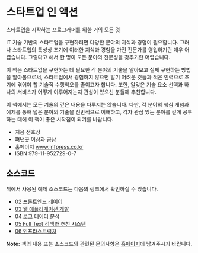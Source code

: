 # 스타트업 인 액션

스타트업을 시작하는 프로그래머를 위한 거의 모든 것

IT 기술 기반의 스타트업을 구현하려면 다양한 분야의 지식과 경험이 필요합니다. 그러나 스타트업의 특성상 초기에 이러한 지식과 경험을 가진 전문가를 영입하기란 매우 어렵습니다. 그렇다고 해서 한 명이 모든 분야의 전문성을 갖추기란 어렵습니다.

이 책은 스타트업을 구현하는 데 필요한 각 분야의 기술을 알아보고 실제 구현하는 방법을 알아봄으로써, 스타트업에서 경험하지 않으면 알기 어려운 것들과 적은 인력으로 초기에 겪어야 할 기술적 수행착오를 줄이고자 합니다. 또한, 알맞은 기술 요소 선택과 하나의 서비스가 어떻게 이루어지는지 관심이 있으신 분들께 추천합니다.

이 책에서는 모든 기술의 깊은 내용을 다루지는 않습니다. 다만, 각 분야의 핵심 개념과 예제를 통해 넓은 분야의 기술을 전반적으로 이해하고, 각자 관심 있는 분야를 깊게 공부하는 데에 이 책이 좋은 시작점이 되기를 바랍니다.

* 지음 전호상
* 펴낸곳 이상과 공상
* 홈페이지 www.infpress.co.kr
* ISBN 979-11-952729-0-7

## 소스코드

책에서 사용된 예제 소스코드는 다음의 링크에서 확인하실 수 있습니다.

* [02 프론트엔드 레이어](https://github.com/infpress/startup-in-action/tree/master/ch2)
* [03 웹 애플리케이션 개발](https://github.com/infpress/startup-in-action/tree/master/ch3)
* [04 로그 데이터 분석](https://github.com/infpress/startup-in-action/tree/master/ch4)
* [05 Full Text 검색과 추천 시스템](https://github.com/infpress/startup-in-action/tree/master/ch5)
* [06 인프라스트럭처](https://github.com/infpress/startup-in-action/tree/master/ch6)


**Note:** 책의 내용 또는 소스코드와 관련된 문의사항은 [홈페이지](http://www.infpress.co.kr)에 남겨주시기 바랍니다.

